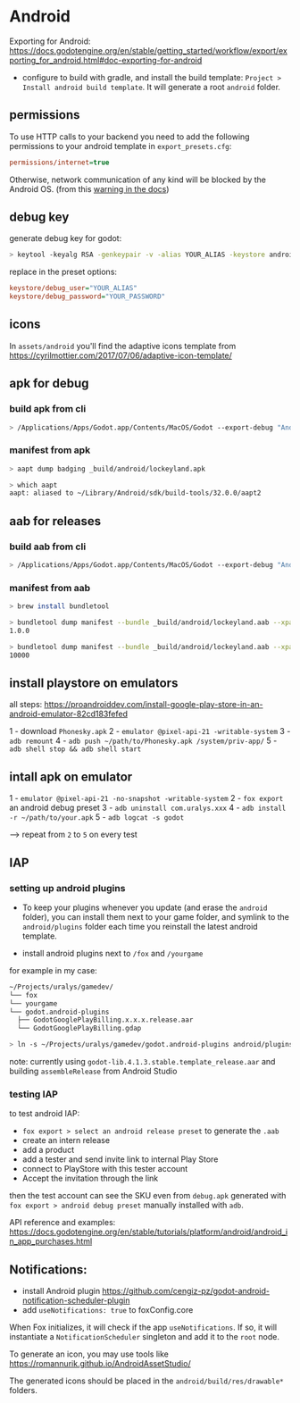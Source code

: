 # Android

Exporting for Android: <https://docs.godotengine.org/en/stable/getting_started/workflow/export/exporting_for_android.html#doc-exporting-for-android>

- configure to build with gradle, and install the build template: `Project > Install android build template`. It will generate a root `android` folder.

## permissions

To use HTTP calls to your backend you need to add the following permissions to your android template in `export_presets.cfg`:

```ini
permissions/internet=true
```

Otherwise, network communication of any kind will be blocked by the Android OS. (from this [warning in the docs](https://docs.godotengine.org/en/stable/tutorials/networking/http_request_class.html#http-requests-in-godot))

## debug key

generate debug key for godot:

```sh
> keytool -keyalg RSA -genkeypair -v -alias YOUR_ALIAS -keystore android.debug.keystore -validity 9999 -deststoretype pkcs12 -keypass YOUR_PASSWORD
```

replace in the preset options:

```ini
keystore/debug_user="YOUR_ALIAS"
keystore/debug_password="YOUR_PASSWORD"
```

## icons

In `assets/android` you'll find the adaptive icons template from <https://cyrilmottier.com/2017/07/06/adaptive-icon-template/>

## apk for debug

### build apk from cli

```sh
> /Applications/Apps/Godot.app/Contents/MacOS/Godot --export-debug "Android Debug" --headless
```

### manifest from apk

```sh
> aapt dump badging _build/android/lockeyland.apk
```

```sh
> which aapt
aapt: aliased to ~/Library/Android/sdk/build-tools/32.0.0/aapt2
```

## aab for releases

### build aab from cli

```sh
> /Applications/Apps/Godot.app/Contents/MacOS/Godot --export-debug "Android Release" --headless
```

### manifest from aab

```sh
> brew install bundletool
```

```sh
> bundletool dump manifest --bundle _build/android/lockeyland.aab --xpath /manifest/@android:versionName
1.0.0
```

```sh
> bundletool dump manifest --bundle _build/android/lockeyland.aab --xpath /manifest/@android:versionCode
10000
```

## install playstore on emulators

all steps: <https://proandroiddev.com/install-google-play-store-in-an-android-emulator-82cd183fefed>

1 - download `Phonesky.apk`
2 - `emulator @pixel-api-21 -writable-system`
3 - `adb remount`
4 - `adb push ~/path/to/Phonesky.apk /system/priv-app/`
5 - `adb shell stop && adb shell start`

## intall apk on emulator

1 - `emulator @pixel-api-21 -no-snapshot -writable-system`
2 - `fox export` an android debug preset
3 - `adb uninstall com.uralys.xxx`
4 - `adb install -r ~/path/to/your.apk`
5 - `adb logcat -s godot`

--> repeat from `2` to `5` on every test

## IAP

### setting up android plugins

- To keep your plugins whenever you update (and erase the `android` folder), you can install them next to your game folder, and symlink to the `android/plugins` folder each time you reinstall the latest android template.

- install android plugins next to `/fox` and `/yourgame`

for example in my case:

```sh
~/Projects/uralys/gamedev/
└── fox
└── yourgame
└── godot.android-plugins
  ├── GodotGooglePlayBilling.x.x.x.release.aar
  └── GodotGooglePlayBilling.gdap
```

```sh
> ln -s ~/Projects/uralys/gamedev/godot.android-plugins android/plugins
```

note: currently using `godot-lib.4.1.3.stable.template_release.aar` and building `assembleRelease` from Android Studio

### testing IAP

to test android IAP:

- `fox export > select an android release preset` to generate the `.aab`
- create an intern release
- add a product
- add a tester and send invite link to internal Play Store
- connect to PlayStore with this tester account
- Accept the invitation through the link

then the test account can see the SKU even from `debug.apk` generated with `fox export > android debug preset` manually installed with `adb`.

API reference and examples: <https://docs.godotengine.org/en/stable/tutorials/platform/android/android_in_app_purchases.html>

## Notifications:

- install Android plugin <https://github.com/cengiz-pz/godot-android-notification-scheduler-plugin>
- add `useNotifications: true` to foxConfig.core

When Fox initializes, it will check if the app `useNotifications`. If so, it will instantiate a `NotificationScheduler` singleton and add it to the `root` node.

To generate an icon, you may use tools like <https://romannurik.github.io/AndroidAssetStudio/>

The generated icons should be placed in the `android/build/res/drawable*` folders.
